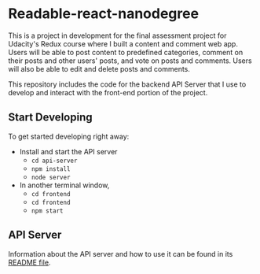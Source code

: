 # Readable-react-nanodegree
This is a project in development for the final assessment project for Udacity's Redux course where I built a content and comment web app. Users will be able to post content to predefined categories, comment on their posts and other users' posts, and vote on posts and comments. Users will also be able to edit and delete posts and comments.

This repository includes the code for the backend API Server that I use to develop and interact with the front-end portion of the project.

## Start Developing

To get started developing right away:

* Install and start the API server
    - `cd api-server`
    - `npm install`
    - `node server`
* In another terminal window, 
    - `cd frontend`
    - `cd frontend`
    - `npm start`

## API Server

Information about the API server and how to use it can be found in its [README file](api-server/README.md).
